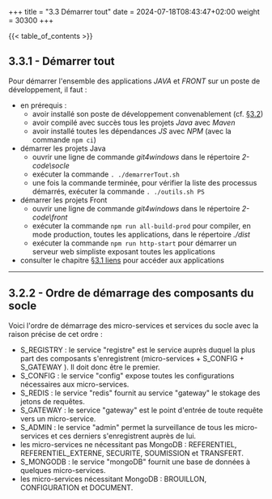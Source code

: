 +++
title = "3.3 Démarrer tout"
date = 2024-07-18T08:43:47+02:00
weight = 30300
+++

{{< table_of_contents >}}

## 3.3.1 - Démarrer tout

Pour démarrer l'ensemble des applications _JAVA_ et _FRONT_ sur un poste de développement, il faut :
* en prérequis :
  * avoir installé son poste de développement convenablement (cf. [§3.2](/documentation/3developpement/3.2installationdeposte/))
  * avoir compilé avec succès tous les projets _Java_ avec _Maven_
  * avoir installé toutes les dépendances _JS_ avec _NPM_ (avec la commande ```npm ci```)
* démarrer les projets Java
  * ouvrir une ligne de commande _git4windows_ dans le répertoire _2-code\socle_
  * exécuter la commande ```. ./demarrerTout.sh```
  * une fois la commande terminée, pour vérifier la liste des processus démarrés, exécuter la commande ```. ./outils.sh PS```
* démarrer les projets Front
  * ouvrir une ligne de commande _git4windows_ dans le répertoire _2-code\front_
  * exécuter la commande ```npm run all-build-prod``` pour compiler, en mode production, toutes les applications, dans le répertoire _./dist_
  * exécuter la commande ```npm run http-start``` pour démarrer un serveur web simpliste exposant toutes les applications
* consulter le chapitre [§3.1 liens](/documentation/3developpement/3.1liens/) pour accéder aux applications

___
## 3.2.2 - Ordre de démarrage des composants du socle
Voici l'ordre de démarrage des micro-services et services du socle avec la raison précise de cet ordre :
* S_REGISTRY : le service "registre" est le service auprès duquel la plus part des composants s'enregistrent (micro-services + S_CONFIG + S_GATEWAY ). Il doit donc être le premier.
* S_CONFIG : le service "config" expose toutes les configurations nécessaires aux micro-services.
* S_REDIS : le service "redis" fournit au service "gateway" le stokage des jetons de requêtes.
* S_GATEWAY : le service "gateway" est le point d'entrée de toute requête vers un micro-service.
* S_ADMIN : le service "admin" permet la surveillance de tous les micro-services et ces derniers s'enregistrent auprès de lui.
* les micro-services ne nécessitant pas MongoDB : REFERENTIEL, REFERENTIEL_EXTERNE, SECURITE, SOUMISSION et TRANSFERT.
* S_MONGODB : le service "mongoDB" fournit une base de données à quelques micro-services.
* les micro-services nécessitant MongoDB : BROUILLON, CONFIGURATION et DOCUMENT.